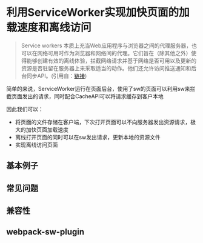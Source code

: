 # 利用ServiceWorker实现加快页面的加载速度和离线访问

> Service workers 本质上充当Web应用程序与浏览器之间的代理服务器，也可以在网络可用时作为浏览器和网络间的代理。它们旨在（除其他之外）使得能够创建有效的离线体验，拦截网络请求并基于网络是否可用以及更新的资源是否驻留在服务器上来采取适当的动作。他们还允许访问推送通知和后台同步API。(引用自：[链接](https://developer.mozilla.org/zh-CN/docs/Web/API/Service_Worker_API))

简单的来说，ServiceWorker运行在页面后台，使用了sw的页面可以利用sw来拦截页面发出的请求，同时配合CacheAPI可以将请求缓存到客户本地

因此我们可以：

- 将页面的文件存储在客户端，下次打开页面可以不向服务器发出资源请求，极大的加快页面加载速度
- 离线打开页面的同时可以在sw发出请求，更新本地的资源文件
- 实现离线访问页面

## 基本例子

## 常见问题

## 兼容性

## webpack-sw-plugin